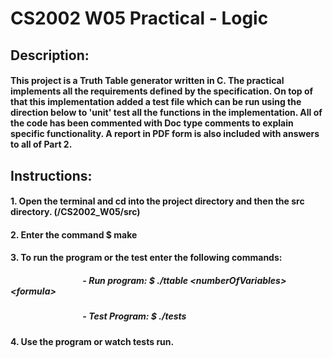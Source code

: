 # CS2002 W05 Practical - Logic

## Description:
#### This project is a Truth Table generator written in C. The practical implements all the requirements defined by the specification. On top of that this implementation added a test file which can be run using the direction below to 'unit' test all the functions in the implementation. All of the code has been commented with Doc type comments to explain specific functionality. A report in PDF form is also included with answers to all of Part 2.

## Instructions:
#### 1. Open the terminal and cd into the project directory and then the src directory. (/CS2002_W05/src)
#### 2. Enter the command $ make
#### 3. To run the program or the test enter the following commands:
##### &emsp;&emsp;&emsp;&emsp;&emsp;&emsp;&emsp;&emsp; - Run program: $ ./ttable \<numberOfVariables> \<formula>
##### &emsp;&emsp;&emsp;&emsp;&emsp;&emsp;&emsp;&emsp; - Test Program: $ ./tests
#### 4. Use the program or watch tests run.